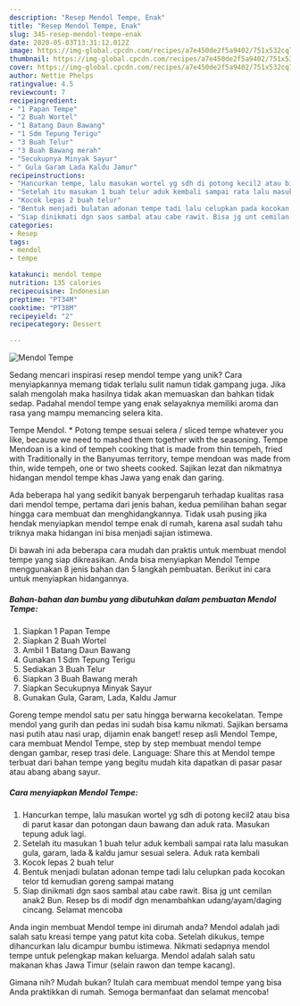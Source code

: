```yaml
---
description: "Resep Mendol Tempe, Enak"
title: "Resep Mendol Tempe, Enak"
slug: 345-resep-mendol-tempe-enak
date: 2020-05-03T13:31:12.012Z
image: https://img-global.cpcdn.com/recipes/a7e450de2f5a9402/751x532cq70/mendol-tempe-foto-resep-utama.jpg
thumbnail: https://img-global.cpcdn.com/recipes/a7e450de2f5a9402/751x532cq70/mendol-tempe-foto-resep-utama.jpg
cover: https://img-global.cpcdn.com/recipes/a7e450de2f5a9402/751x532cq70/mendol-tempe-foto-resep-utama.jpg
author: Nettie Phelps
ratingvalue: 4.5
reviewcount: 7
recipeingredient:
- "1 Papan Tempe"
- "2 Buah Wortel"
- "1 Batang Daun Bawang"
- "1 Sdm Tepung Terigu"
- "3 Buah Telur"
- "3 Buah Bawang merah"
- "Secukupnya Minyak Sayur"
- " Gula Garam Lada Kaldu Jamur"
recipeinstructions:
- "Hancurkan tempe, lalu masukan wortel yg sdh di potong kecil2 atau bisa di parut kasar dan potongan daun bawang dan aduk rata. Masukan tepung aduk lagi."
- "Setelah itu masukan 1 buah telur aduk kembali sampai rata lalu masukan gula, garam, lada &amp; kaldu jamur sesuai selera. Aduk rata kembali"
- "Kocok lepas 2 buah telur"
- "Bentuk menjadi bulatan adonan tempe tadi lalu celupkan pada kocokan telor td kemudian goreng sampai matang"
- "Siap dinikmati dgn saos sambal atau cabe rawit. Bisa jg unt cemilan anak2 Bun. Resep bs di modif dgn menambahkan udang/ayam/daging cincang. Selamat mencoba"
categories:
- Resep
tags:
- mendol
- tempe

katakunci: mendol tempe 
nutrition: 135 calories
recipecuisine: Indonesian
preptime: "PT34M"
cooktime: "PT38M"
recipeyield: "2"
recipecategory: Dessert

---
```



![Mendol Tempe](https://img-global.cpcdn.com/recipes/a7e450de2f5a9402/751x532cq70/mendol-tempe-foto-resep-utama.jpg)

Sedang mencari inspirasi resep mendol tempe yang unik? Cara menyiapkannya memang tidak terlalu sulit namun tidak gampang juga. Jika salah mengolah maka hasilnya tidak akan memuaskan dan bahkan tidak sedap. Padahal mendol tempe yang enak selayaknya memiliki aroma dan rasa yang mampu memancing selera kita.

Tempe Mendol. * Potong tempe sesuai selera / sliced tempe whatever you like, because we need to mashed them together with the seasoning. Tempe Mendoan is a kind of tempeh cooking that is made from thin tempeh, fried with Traditionally in the Banyumas territory, tempe mendoan was made from thin, wide tempeh, one or two sheets cooked. Sajikan lezat dan nikmatnya hidangan mendol tempe khas Jawa yang enak dan garing.

Ada beberapa hal yang sedikit banyak berpengaruh terhadap kualitas rasa dari mendol tempe, pertama dari jenis bahan, kedua pemilihan bahan segar hingga cara membuat dan menghidangkannya. Tidak usah pusing jika hendak menyiapkan mendol tempe enak di rumah, karena asal sudah tahu triknya maka hidangan ini bisa menjadi sajian istimewa.


Di bawah ini ada beberapa cara mudah dan praktis untuk membuat mendol tempe yang siap dikreasikan. Anda bisa menyiapkan Mendol Tempe menggunakan 8 jenis bahan dan 5 langkah pembuatan. Berikut ini cara untuk menyiapkan hidangannya.

<!--inarticleads1-->

##### Bahan-bahan dan bumbu yang dibutuhkan dalam pembuatan Mendol Tempe:

1. Siapkan 1 Papan Tempe
1. Siapkan 2 Buah Wortel
1. Ambil 1 Batang Daun Bawang
1. Gunakan 1 Sdm Tepung Terigu
1. Sediakan 3 Buah Telur
1. Siapkan 3 Buah Bawang merah
1. Siapkan Secukupnya Minyak Sayur
1. Gunakan  Gula, Garam, Lada, Kaldu Jamur


Goreng tempe mendol satu per satu hingga berwarna kecokelatan. Tempe mendol yang gurih dan pedas ini sudah bisa kamu nikmati. Sajikan bersama nasi putih atau nasi urap, dijamin enak banget! resep asli Mendol Tempe, cara membuat Mendol Tempe, step by step membuat mendol tempe dengan gambar, resep trasi dele. Language: Share this at Mendol tempe terbuat dari bahan tempe yang begitu mudah kita dapatkan di pasar pasar atau abang abang sayur. 

<!--inarticleads2-->

##### Cara menyiapkan Mendol Tempe:

1. Hancurkan tempe, lalu masukan wortel yg sdh di potong kecil2 atau bisa di parut kasar dan potongan daun bawang dan aduk rata. Masukan tepung aduk lagi.
1. Setelah itu masukan 1 buah telur aduk kembali sampai rata lalu masukan gula, garam, lada &amp; kaldu jamur sesuai selera. Aduk rata kembali
1. Kocok lepas 2 buah telur
1. Bentuk menjadi bulatan adonan tempe tadi lalu celupkan pada kocokan telor td kemudian goreng sampai matang
1. Siap dinikmati dgn saos sambal atau cabe rawit. Bisa jg unt cemilan anak2 Bun. Resep bs di modif dgn menambahkan udang/ayam/daging cincang. Selamat mencoba


Anda ingin membuat Mendol tempe ini dirumah anda? Mendol adalah jadi salah satu kreasi tempe yang patut kita coba. Setelah dikukus, tempe dihancurkan lalu dicampur bumbu istimewa. Nikmati sedapnya mendol tempe untuk pelengkap makan keluarga. Mendol adalah salah satu makanan khas Jawa Timur (selain rawon dan tempe kacang). 

Gimana nih? Mudah bukan? Itulah cara membuat mendol tempe yang bisa Anda praktikkan di rumah. Semoga bermanfaat dan selamat mencoba!
